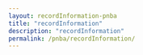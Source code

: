 ```yaml
---
layout: recordInformation-pnba
title: "recordInformation"
description: "recordInformation"
permalink: /pnba/recordInformation/
---
```

